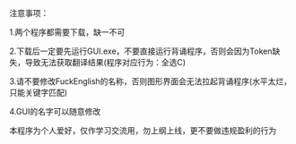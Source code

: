 注意事项：

1.两个程序都需要下载，缺一不可

2.下载后一定要先运行GUI.exe，不要直接运行背诵程序，否则会因为Token缺失，导致无法获取翻译结果(程序对应行为：全选C)

3.请不要修改FuckEnglish的名称，否则图形界面会无法拉起背诵程序(水平太烂，只能关键字匹配)

4.GUI的名字可以随意修改

本程序为个人爱好，仅作学习交流用，勿上纲上线，更不要做违规盈利的行为
